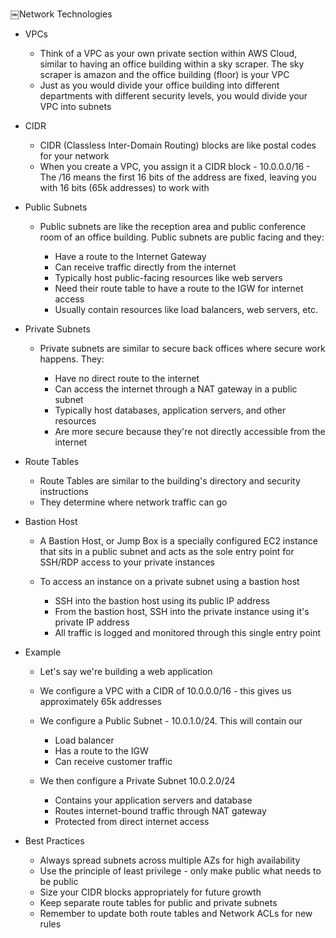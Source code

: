 ￼Network Technologies

- VPCs
    
    - Think of a VPC as your own private section within AWS Cloud, similar to having an office building within a sky scraper. The sky scraper is amazon and the office building (floor) is your VPC
    - Just as you would divide your office building into different departments with different security levels, you would divide your VPC into subnets
- CIDR
    
    - CIDR (Classless Inter-Domain Routing) blocks are like postal codes for your network
    - When you create a VPC, you assign it a CIDR block - 10.0.0.0/16 - The /16 means the first 16 bits of the address are fixed, leaving you with 16 bits (65k addresses) to work with
- Public Subnets
    
    - Public subnets are like the reception area and public conference room of an office building. Public subnets are public facing and they:
        
        - Have a route to the Internet Gateway
        - Can receive traffic directly from the internet
        - Typically host public-facing resources like web servers
        - Need their route table to have a route to the IGW for internet access
        - Usually contain resources like load balancers, web servers, etc.
- Private Subnets
    
    - Private subnets are similar to secure back offices where secure work happens. They:
        
        - Have no direct route to the internet
        - Can access the internet through a NAT gateway in a public subnet
        - Typically host databases, application servers, and other resources
        - Are more secure because they're not directly accessible from the internet
- Route Tables
    
    - Route Tables are similar to the building's directory and security instructions
    - They determine where network traffic can go
- Bastion Host
    
    - A Bastion Host, or Jump Box is a specially configured EC2 instance that sits in a public subnet and acts as the sole entry point for SSH/RDP access to your private instances
    - To access an instance on a private subnet using a bastion host
        
        - SSH into the bastion host using its public IP address
        - From the bastion host, SSH into the private instance using it's private IP address
        - All traffic is logged and monitored through this single entry point
- Example
    
    - Let's say we're building a web application
    - We configure a VPC with a CIDR of 10.0.0.0/16 - this gives us approximately 65k addresses
    - We configure a Public Subnet - 10.0.1.0/24. This will contain our
        
        - Load balancer
        - Has a route to the IGW
        - Can receive customer traffic
    - We then configure a Private Subnet 10.0.2.0/24
        
        - Contains your application servers and database
        - Routes internet-bound traffic through NAT gateway
        - Protected from direct internet access
- Best Practices
    
    - Always spread subnets across multiple AZs for high availability
    - Use the principle of least privilege - only make public what needs to be public
    - Size your CIDR blocks appropriately for future growth
    - Keep separate route tables for public and private subnets
    - Remember to update both route tables and Network ACLs for new rules